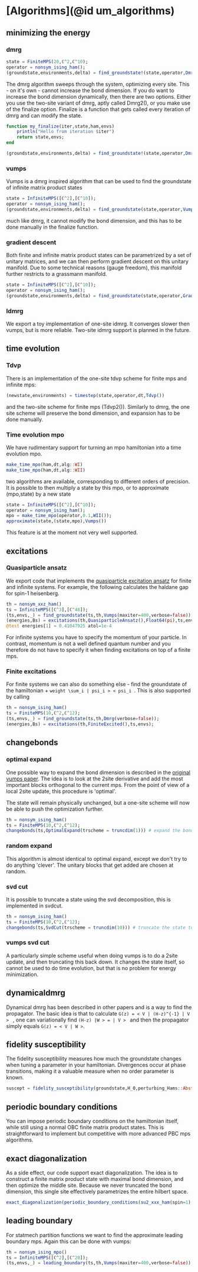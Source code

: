 # [Algorithms](@id um_algorithms)

## minimizing the energy

### dmrg

```julia
state = FiniteMPS(20,ℂ^2,ℂ^10);
operator = nonsym_ising_ham();
(groundstate,environments,delta) = find_groundstate!(state,operator,Dmrg())
```

The dmrg algorithm sweeps through the system, optimizing every site. This - on it's own - cannot increase the bond dimension. If you do want to increase the bond dimension dynamically, then there are two options. Either you use the two-site variant of dmrg, aptly called Dmrg2(), or you make use of the finalize option. Finalize is a function that gets called every iteration of dmrg and can modify the state.

```julia
function my_finalize(iter,state,ham,envs)
    println("Hello from iteration $iter")
    return state,envs;
end

(groundstate,environments,delta) = find_groundstate!(state,operator,Dmrg(finalize = my_finalize))
```

### vumps

Vumps is a dmrg inspired algorithm that can be used to find the groundstate of infinite matrix product states
```julia
state = InfiniteMPS([ℂ^2],[ℂ^10]);
operator = nonsym_ising_ham();
(groundstate,environments,delta) = find_groundstate(state,operator,Vumps())
```

much like dmrg, it cannot modify the bond dimension, and this has to be done manually in the finalize function.

### gradient descent

Both finite and infinite matrix product states can be parametrized by a set of unitary matrices, and we can then perform gradient descent on this unitary manifold. Due to some technical reasons (gauge freedom), this manifold further restricts to a grassmann manifold.

```julia
state = InfiniteMPS([ℂ^2],[ℂ^10]);
operator = nonsym_ising_ham();
(groundstate,environments,delta) = find_groundstate(state,operator,GradientGrassmann())
```

### Idmrg

We export a toy implementation of one-site idmrg. It converges slower then vumps, but is more reliable. Two-site idmrg support is planned in the future.

## time evolution


### Tdvp

There is an implementation of the one-site tdvp scheme for finite mps and infinite mps:
```julia
(newstate,environments) = timestep(state,operator,dt,Tdvp())
```

and the two-site scheme for finite mps (Tdvp2()). Similarly to dmrg, the one site scheme will preserve the bond dimension, and expansion has to be done manually.

### Time evolution mpo

We have rudimentary support for turning an mpo hamiltonian into a time evolution mpo.

```julia
make_time_mpo(ham,dt,alg::WI)
make_time_mpo(ham,dt,alg::WII)
```

two algorithms are available, corresponding to different orders of precision. It is possible to then multiply a state by this mpo, or to approximate (mpo,state) by a new state

```julia
state = InfiniteMPS([ℂ^2],[ℂ^10]);
operator = nonsym_ising_ham();
mpo = make_time_mpo(operator,0.1,WII());
approximate(state,(state,mpo),Vumps())
```

This feature is at the moment not very well supported.

## excitations

### Quasiparticle ansatz

We export code that implements the [quasiparticle excitation ansatz](https://journals.aps.org/prl/abstract/10.1103/PhysRevLett.111.080401) for finite and infinite systems.
For example, the following calculates the haldane gap for spin-1 heisenberg.

```julia
th = nonsym_xxz_ham()
ts = InfiniteMPS([ℂ^3],[ℂ^48]);
(ts,envs,_) = find_groundstate(ts,th,Vumps(maxiter=400,verbose=false));
(energies,Bs) = excitations(th,QuasiparticleAnsatz(),Float64(pi),ts,envs);
@test energies[1] ≈ 0.41047925 atol=1e-4
```

For infinite systems you have to specify the momentum of your particle. In contrast, momentum is not a well defined quantum number and you therefore do not have to specify it when finding excitations on top of a finite mps.

### Finite excitations

For finite systems we can also do something else - find the groundstate of the hamiltonian + ``weight \sum_i | psi_i > < psi_i ``. This is also supported by calling

```julia
th = nonsym_ising_ham()
ts = FiniteMPS(10,ℂ^2,ℂ^12);
(ts,envs,_) = find_groundstate(ts,th,Dmrg(verbose=false));
(energies,Bs) = excitations(th,FiniteExcited(),ts,envs);
```

## changebonds

### optimal expand

One possible way to expand the bond dimension is described in the [original vumps paper](https://arxiv.org/abs/1701.07035). The idea is to look at the 2site derivative and add the most important blocks orthogonal to the current mps. From the point of view of a local 2site update, this procedure is 'optimal'.

The state will remain physically unchanged, but a one-site scheme will now be able to push the optimization further.

```julia
th = nonsym_ising_ham()
ts = FiniteMPS(10,ℂ^2,ℂ^12);
changebonds(ts,OptimalExpand(trscheme = truncdim(1))) # expand the bond dimension by 1
```

### random expand

This algorithm is almost identical to optimal expand, except we don't try to do anything 'clever'. The unitary blocks that get added are chosen at random.

### svd cut

It is possible to truncate a state using the svd decomposition, this is implemented in svdcut.

```julia
th = nonsym_ising_ham()
ts = FiniteMPS(10,ℂ^2,ℂ^12);
changebonds(ts,SvdCut(trscheme = truncdim(10))) # truncate the state to one with bond dimension 10
```

### vumps svd cut

A particularly simple scheme useful when doing vumps is to do a 2site update, and then truncating this back down. It changes the state itself, so cannot be used to do time evolution, but that is no problem for energy minimization.

## dynamicaldmrg

Dynamical dmrg has been described in other papers and is a way to find the propagator. The basic idea is that to calculate ``G(z) = < V | (H-z)^{-1} | V > `` , one can variationally find ``(H-z) |W > = | V > `` and then the propagator simply equals ``G(z) = < V | W >``.


## fidelity susceptibility

The fidelity susceptibility measures how much the groundstate changes when tuning a parameter in your hamiltonian. Divergences occur at phase transitions, making it a valuable measure when no order parameter is known.

```julia
suscept = fidelity_susceptibility(groundstate,H_0,perturbing_Hams::AbstractVector)
```

## periodic boundary conditions

You can impose periodic boundary conditions on the hamiltonian itself, while still using a normal OBC finite matrix product states. This is straightforward to implement but competitive with more advanced PBC mps algorithms.

## exact diagonalization

As a side effect, our code support exact diagonalization. The idea is to construct a finite matrix product state with maximal bond dimension, and then optimize the middle site. Because we never truncated the bond dimension, this single site effectively parametrizes the entire hilbert space.

```julia
exact_diagonalization(periodic_boundary_conditions(su2_xxx_ham(spin=1),10)) # find the groundstate on 10 sites
```

## leading boundary

For statmech partition functions we want to find the approximate leading boundary mps. Again this can be done with vumps:

```julia
th = nonsym_ising_mpo()
ts = InfiniteMPS([ℂ^2],[ℂ^20]);
(ts,envs,_) = leading_boundary(ts,th,Vumps(maxiter=400,verbose=false));
```
